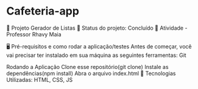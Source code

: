 # Cafeteria-app

🚀 Projeto Gerador de Listas 
🚧 Status do projeto: Concluído 
🚧 Atividade - Professor Rhavy Maia

🖥️ Pré-requisitos e como rodar a aplicação/testes Antes de começar, você vai precisar ter instalado em sua máquina as seguintes ferramentas: Git

Rodando a Aplicação Clone esse repositório(git clone) Instale as dependências(npm install) Abra o arquivo index.html 
🤖 Tecnologias Utilizadas: HTML, CSS, JS
